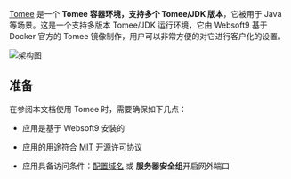 [Tomee](https://hub.docker.com/_/tomee) 是一个 **Tomee 容器环境，支持多个 Tomee/JDK 版本**，它被用于 Java  等场景。这是一个支持多版本 Tomee/JDK 运行环境，它由 Websoft9 基于 Docker 官方的 Tomee 镜像制作，用户可以非常方便的对它进行客户化的设置。


![架构图](https://libs.websoft9.com/Websoft9/DocsPicture/zh/runtime/runtime-web-websoft9.png)


## 准备

在参阅本文档使用 Tomee 时，需要确保如下几点：

- 应用是基于 Websoft9 安装的

- 应用的用途符合 [MIT](https://opensource.org/licenses/MIT) 开源许可协议

- 应用具备访问条件：[配置域名](./domain-set) 或 **服务器安全组**开启网外端口